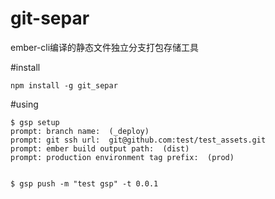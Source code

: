 # git-separ
ember-cli编译的静态文件独立分支打包存储工具

#install

    npm install -g git_separ


#using

    $ gsp setup
    prompt: branch name:  (_deploy)
    prompt: git ssh url:  git@github.com:test/test_assets.git
    prompt: ember build output path:  (dist)
    prompt: production environment tag prefix:  (prod)


    $ gsp push -m "test gsp" -t 0.0.1